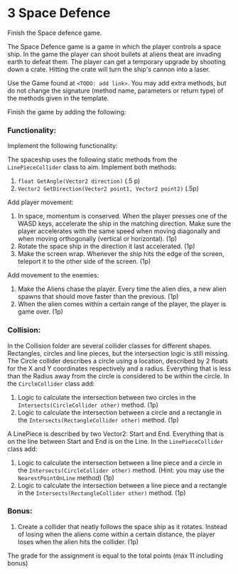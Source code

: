 # 3 Space Defence
Finish the Space defence game.

The Space Defence game is a game in which the player controls a space ship. In the game the player can shoot bullets at aliens theat are invading earth to defeat them. The player can get a temporary upgrade by shooting down a crate. Hitting the crate will turn the ship's cannon into a laser.

Use the Game found at `<TODO: add link>`. You may add extra methods, but do not change the signature (method name, parameters or return type) of the methods given in the template.

Finish the game by adding the following:

### Functionality:
Implement the following functionality:

The spaceship uses the following static methods from the `LinePieceCollider` class to aim. Implement both methods:
1. `float GetAngle(Vector2 direction)` (.5 p)
2. `Vector2 GetDirection(Vector2 point1, Vector2 point2)` (.5p)

Add player movement:
1. In space, momentum is conserved. When the player presses one of the WASD keys, accelerate the ship in the matching direction.  Make sure the player accelerates with the same speed when moving diagonally and when moving orthogonally (vertical or horizontal). (1p)
2. Rotate the space ship in the direction it last accelerated. (1p)
3. Make the screen wrap. Whenever the ship hits the edge of the screen, teleport it to the other side of the screen. (1p)

Add movement to the enemies:
1. Make the Aliens chase the player. Every time the alien dies, a new alien spawns that should move faster than the previous. (1p)
2. When the alien comes within a certain range of the player, the player is game over. (1p)

### Collision:
In the Collision folder are several collider classes for different shapes. Rectangles, circles and line pieces, but the intersection logic is still missing.
The Circle collider describes a circle using a location, described by 2 floats for the X and Y coordinates respectively and a radius. Everything that is less than the Radius away from the circle is considered to be within the circle.
In the `CircleCollider` class add:
1. Logic to calculate the intersection between two circles in the `Intersects(CircleCollider other)` method. (1p)
2. Logic to calculate the intersection between a circle and a rectangle in the `Intersects(RectangleCollider other)` method. (1p)

A LinePiece is described by two Vector2: Start and End. Everything that is on the line between Start and End is on the Line. 
In the `LinePieceCollider` class add:
1. Logic to calculate the intersection between a line piece and a circle in the `Intersects(CircleCollider other)` method. (Hint: you may use the `NearestPointOnLine` method) (1p)
2. Logic to calculate the intersection between a line piece and a rectangle in the `Intersects(RectangleCollider other)` method. (1p)

### Bonus:
1. Create a collider that neatly follows the space ship as it rotates. Instead of losing when the aliens come within a certain distance, the player loses when the alien hits the collider. (1p)

The grade for the assignment is equal to the total points (max 11 including bonus)
